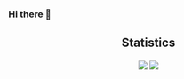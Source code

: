 ### Hi there 👋
<div align="center">
  <h2 align="center">Statistics</h2>
  <img src="https://github-readme-stats.vercel.app/api?username=GigantiX&show_icons=true&theme=nightowl&hide_border=true&include_all_commits=true" align="center"/>
  <img src="https://github-readme-stats.vercel.app/api/top-langs/?username=GigantiX&layout=compact&langs_count=6&theme=nightowl&hide_border=true" align="center"/>
</div>
<!--
**GigantiX/GigantiX** is a ✨ _special_ ✨ repository because its `README.md` (this file) appears on your GitHub profile.

Here are some ideas to get you started:

- 🔭 I’m currently working on ...
- 🌱 I’m currently learning ...
- 👯 I’m looking to collaborate on ...
- 🤔 I’m looking for help with ...
- 💬 Ask me about ...
- 📫 How to reach me: ...
- 😄 Pronouns: ...
- ⚡ Fun fact: ...
-->
